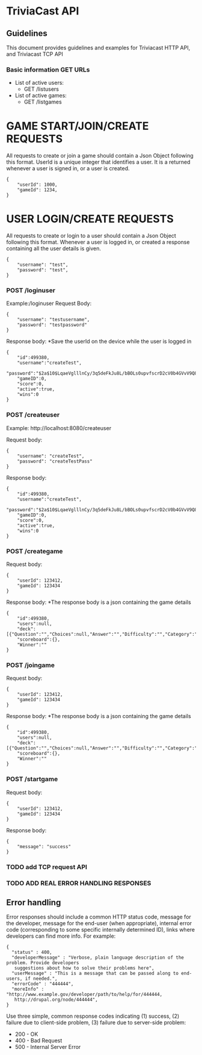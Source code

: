 # TriviaCast API

## Guidelines

This document provides guidelines and examples for Triviacast HTTP API, and Triviacast TCP API

### Basic information GET URLs
* List of active users:
    * GET /listusers
* List of active games:
    * GET /listgames

# GAME START/JOIN/CREATE REQUESTS

All requests to create or join a game should contain a Json Object following this format. UserId is a unique integer that identifies a user. It is a returned whenever a user is signed in, or a user is created.
    
    {
        "userId": 1000,
        "gameId": 1234,
    }


# USER LOGIN/CREATE REQUESTS
All requests to create or login to a user should contain a Json Object following this format. Whenever a user is logged in, or created a response containing all the user details is given.

    {
        "username": "test",
        "password": "test",
    }


### POST /loginuser

Example:/loginuser
Request Body: 

    {
        "username": "testusername",
        "password": "testpassword"
    }

Response body:
*Save the userId on the device while the user is logged in
 
 
    {
        "id":499380,
        "username":"createTest",
        "password":"$2a$10$LqaeVglllnCy/3q5deFkJu8L/bBOLs0upvfscrD2cV0b4GVvV9Q8e",
        "gameID":0,
        "score":0,
        "active":true,
        "wins":0
    }

 
          

### POST /createuser

Example: http://localhost:8080/createuser

Request body: 

    {
        "username": "createTest",
        "password": "createTestPass"
    }  

Response body:


    {
        "id":499380,
        "username":"createTest",
        "password":"$2a$10$LqaeVglllnCy/3q5deFkJu8L/bBOLs0upvfscrD2cV0b4GVvV9Q8e",
        "gameID":0,
        "score":0,
        "active":true,
        "wins":0
    }


### POST /creategame 
Request body: 


    {
        "userId": 123412,
        "gameId": 123434
    }  
    
    

Response body:
*The response body is a json containing the game details 



    {
        "id":499380,
        "users":null,
        "deck":[{"Question":"","Choices":null,"Answer":"","Difficulty":"","Category":""}],
        "scoreboard":{},
        "Winner":""
    }


### POST /joingame
Request body: 


    {
        "userId": 123412,
        "gameId": 123434
    }  
      

Response body:
*The response body is a json containing the game details


    
    {
        "id":499380,
        "users":null,
        "deck":[{"Question":"","Choices":null,"Answer":"","Difficulty":"","Category":""}],
        "scoreboard":{},
        "Winner":""
    }

   
   
   
### POST /startgame 
Request body: 

    {
        "userId": 123412,
        "gameId": 123434
    }  
    
Response body: 
    
    {
        "message": "success"
    }

### TODO add TCP request API

### TODO ADD REAL ERROR HANDLING RESPONSES

## Error handling

Error responses should include a common HTTP status code, message for the developer, message for the end-user (when appropriate), internal error code (corresponding to some specific internally determined ID), links where developers can find more info. For example:

    {
      "status" : 400,
      "developerMessage" : "Verbose, plain language description of the problem. Provide developers
       suggestions about how to solve their problems here",
      "userMessage" : "This is a message that can be passed along to end-users, if needed.",
      "errorCode" : "444444",
      "moreInfo" : "http://www.example.gov/developer/path/to/help/for/444444,
       http://drupal.org/node/444444",
    }

Use three simple, common response codes indicating (1) success, (2) failure due to client-side problem, (3) failure due to server-side problem:
* 200 - OK
* 400 - Bad Request
* 500 - Internal Server Error


